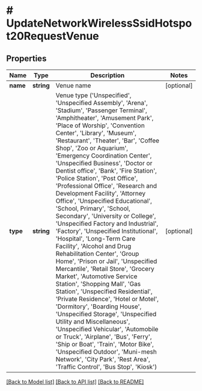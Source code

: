 # # UpdateNetworkWirelessSsidHotspot20RequestVenue

## Properties

Name | Type | Description | Notes
------------ | ------------- | ------------- | -------------
**name** | **string** | Venue name | [optional]
**type** | **string** | Venue type (&#39;Unspecified&#39;, &#39;Unspecified Assembly&#39;, &#39;Arena&#39;, &#39;Stadium&#39;, &#39;Passenger Terminal&#39;, &#39;Amphitheater&#39;, &#39;Amusement Park&#39;, &#39;Place of Worship&#39;, &#39;Convention Center&#39;, &#39;Library&#39;, &#39;Museum&#39;, &#39;Restaurant&#39;, &#39;Theater&#39;, &#39;Bar&#39;, &#39;Coffee Shop&#39;, &#39;Zoo or Aquarium&#39;, &#39;Emergency Coordination Center&#39;, &#39;Unspecified Business&#39;, &#39;Doctor or Dentist office&#39;, &#39;Bank&#39;, &#39;Fire Station&#39;, &#39;Police Station&#39;, &#39;Post Office&#39;, &#39;Professional Office&#39;, &#39;Research and Development Facility&#39;, &#39;Attorney Office&#39;, &#39;Unspecified Educational&#39;, &#39;School, Primary&#39;, &#39;School, Secondary&#39;, &#39;University or College&#39;, &#39;Unspecified Factory and Industrial&#39;, &#39;Factory&#39;, &#39;Unspecified Institutional&#39;, &#39;Hospital&#39;, &#39;Long-Term Care Facility&#39;, &#39;Alcohol and Drug Rehabilitation Center&#39;, &#39;Group Home&#39;, &#39;Prison or Jail&#39;, &#39;Unspecified Mercantile&#39;, &#39;Retail Store&#39;, &#39;Grocery Market&#39;, &#39;Automotive Service Station&#39;, &#39;Shopping Mall&#39;, &#39;Gas Station&#39;, &#39;Unspecified Residential&#39;, &#39;Private Residence&#39;, &#39;Hotel or Motel&#39;, &#39;Dormitory&#39;, &#39;Boarding House&#39;, &#39;Unspecified Storage&#39;, &#39;Unspecified Utility and Miscellaneous&#39;, &#39;Unspecified Vehicular&#39;, &#39;Automobile or Truck&#39;, &#39;Airplane&#39;, &#39;Bus&#39;, &#39;Ferry&#39;, &#39;Ship or Boat&#39;, &#39;Train&#39;, &#39;Motor Bike&#39;, &#39;Unspecified Outdoor&#39;, &#39;Muni-mesh Network&#39;, &#39;City Park&#39;, &#39;Rest Area&#39;, &#39;Traffic Control&#39;, &#39;Bus Stop&#39;, &#39;Kiosk&#39;) | [optional]

[[Back to Model list]](../../README.md#models) [[Back to API list]](../../README.md#endpoints) [[Back to README]](../../README.md)

